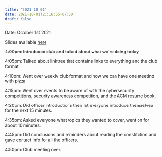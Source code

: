 ```yaml
---
title: "2021 10 01"
date: 2021-10-01T21:16:55-07:00
draft: false
---
```

Date: October 1st 2021

Slides available [here](https://wwucyber.com/meeting/slides/CybersecurityClubmeeting1.pdf)

4:00pm: Introduced club and talked about what we're doing today

4:05pm: Talked about linktree that contains links to everything and the club format

4:10pm: Went over weekly club format and how we can have one meeting with pizza

4:15pm: Went over events to be aware of with the cybersecurity competitions, security awareness competition, and the ACM resume book.

4:20pm: Did officer introductions then let everyone introduce themselves for the next 15 minutes.

4:35pm: Asked everyone what topics they wanted to cover, went on for about 10 minutes.

4:45pm: Did conclusions and reminders about reading the constitution and gave contact info for all the officers.

4:50pm: Club meeting over.
